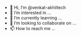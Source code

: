 - 👋 Hi, I’m @venkat-akhiltech
- 👀 I’m interested in ...
- 🌱 I’m currently learning ...
- 💞️ I’m looking to collaborate on ...
- 📫 How to reach me ...

<!---
venkat-akhiltech/venkat-akhiltech is a ✨ special ✨ repository because its `README.md` (this file) appears on your GitHub profile.
You can click the Preview link to take a look at your changes.
--->
